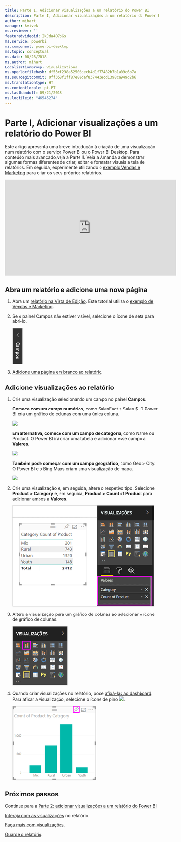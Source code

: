 ```yaml
---
title: Parte I, Adicionar visualizações a um relatório do Power BI
description: Parte I, Adicionar visualizações a um relatório do Power BI
author: mihart
manager: kvivek
ms.reviewer: ''
featuredvideoid: IkJda4O7oGs
ms.service: powerbi
ms.component: powerbi-desktop
ms.topic: conceptual
ms.date: 08/23/2018
ms.author: mihart
LocalizationGroup: Visualizations
ms.openlocfilehash: df53cf238a52502cecb4d1f77482b7b1a09c6b7a
ms.sourcegitcommit: 0ff358f1ff87e88daf837443ecd1398ca949d2b6
ms.translationtype: HT
ms.contentlocale: pt-PT
ms.lasthandoff: 09/21/2018
ms.locfileid: "46545274"
---
```

# <a name="part-i-add-visualizations-to-a-power-bi-report"></a>Parte I, Adicionar visualizações a um relatório do Power BI
Este artigo apresenta uma breve introdução à criação de uma visualização num relatório com o serviço Power BI ou o Power BI Desktop.  Para conteúdo mais avançado,[veja a Parte II](power-bi-report-add-visualizations-ii.md). Veja a Amanda a demonstrar algumas formas diferentes de criar, editar e formatar visuais a tela de relatórios. Em seguida, experimente utilizando o [exemplo Vendas e Marketing](../sample-datasets.md) para criar os seus próprios relatórios.

<iframe width="560" height="315" src="https://www.youtube.com/embed/IkJda4O7oGs" frameborder="0" allowfullscreen></iframe>


## <a name="open-a-report-and-add-a-new-page"></a>Abra um relatório e adicione uma nova página
1. Abra um [relatório na Vista de Edição](../consumer/end-user-reading-view.md). Este tutorial utiliza o [exemplo de Vendas e Marketing](../sample-datasets.md).
2. Se o painel Campos não estiver visível, selecione o ícone de seta para abri-lo. 
   
   ![](media/power-bi-report-add-visualizations-i/pbi_nancy_fieldsfiltersarrow.png)
3. [Adicione uma página em branco ao relatório](../power-bi-report-add-page.md).

## <a name="add-visualizations-to-the-report"></a>Adicione visualizações ao relatório
1. Crie uma visualização selecionando um campo no painel **Campos**.  
   
   **Comece com um campo numérico**, como SalesFact > Sales $. O Power BI cria um gráfico de colunas com uma única coluna.
   
   ![](media/power-bi-report-add-visualizations-i/pbi_onecolchart.png)
   
   **Em alternativa, comece com um campo de categoria**, como Name ou Product. O Power BI irá criar uma tabela e adicionar esse campo a **Valores**.
   
   ![](media/power-bi-report-add-visualizations-i/pbi_agif_createchart3.gif)
   
   **Também pode começar com um campo geográfico**, como Geo > City. O Power BI e o Bing Maps criam uma visualização de mapa.
   
   ![](media/power-bi-report-add-visualizations-i/power-bi-map.png)
2. Crie uma visualização e, em seguida, altere o respetivo tipo. Selecione **Product > Category** e, em seguida, **Product > Count of Product** para adicionar ambos a **Valores**.
   
   ![](media/power-bi-report-add-visualizations-i/part1table1.png)
3. Altere a visualização para um gráfico de colunas ao selecionar o ícone de gráfico de colunas.
   
   ![](media/power-bi-report-add-visualizations-i/part1converttocolumn.png)
4. Quando criar visualizações no relatório, pode [afixá-las ao dashboard](../service-dashboard-pin-tile-from-report.md). Para afixar a visualização, selecione o ícone de pino ![](media/power-bi-report-add-visualizations-i/pinnooutline.png).
   
   ![](media/power-bi-report-add-visualizations-i/part1pin1.png)
  

## <a name="next-steps"></a>Próximos passos
 Continue para a [Parte 2: adicionar visualizações a um relatório do Power BI](power-bi-report-add-visualizations-ii.md)
   
   [Interaja com as visualizações](../consumer/end-user-reading-view.md) no relatório.
   
   [Faça mais com visualizações](power-bi-report-visualizations.md).
   
   [Guarde o relatório](../service-report-save.md).
